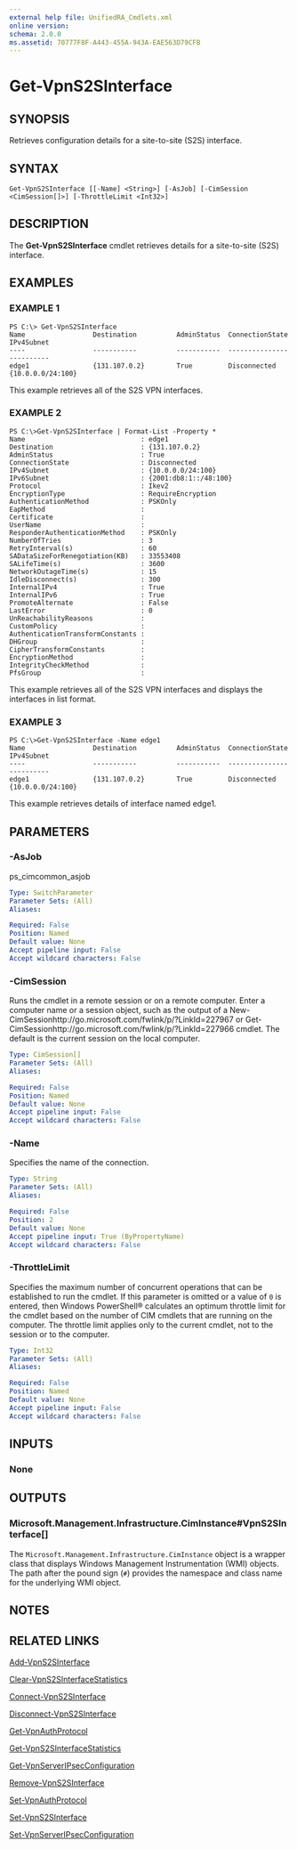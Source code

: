 ```yaml
---
external help file: UnifiedRA_Cmdlets.xml
online version: 
schema: 2.0.0
ms.assetid: 70777F8F-A443-455A-943A-EAE563D79CFB
---
```


# Get-VpnS2SInterface

## SYNOPSIS
Retrieves configuration details for a site-to-site (S2S) interface.

## SYNTAX

```
Get-VpnS2SInterface [[-Name] <String>] [-AsJob] [-CimSession <CimSession[]>] [-ThrottleLimit <Int32>]
```

## DESCRIPTION
The **Get-VpnS2SInterface** cmdlet retrieves details for a site-to-site (S2S) interface.

## EXAMPLES

### EXAMPLE 1
```
PS C:\> Get-VpnS2SInterface
Name                 Destination          AdminStatus  ConnectionState IPv4Subnet 
----                 -----------          -----------  --------------- ---------- 
edge1                {131.107.0.2}        True         Disconnected    {10.0.0.0/24:100}
```

This example retrieves all of the S2S VPN interfaces.

### EXAMPLE 2
```
PS C:\>Get-VpnS2SInterface | Format-List -Property *
Name                             : edge1 
Destination                      : {131.107.0.2} 
AdminStatus                      : True 
ConnectionState                  : Disconnected 
IPv4Subnet                       : {10.0.0.0/24:100} 
IPv6Subnet                       : {2001:db8:1::/48:100} 
Protocol                         : Ikev2 
EncryptionType                   : RequireEncryption 
AuthenticationMethod             : PSKOnly 
EapMethod                        : 
Certificate                      : 
UserName                         : 
ResponderAuthenticationMethod    : PSKOnly 
NumberOfTries                    : 3 
RetryInterval(s)                 : 60 
SADataSizeForRenegotiation(KB)   : 33553408 
SALifeTime(s)                    : 3600 
NetworkOutageTime(s)             : 15 
IdleDisconnect(s)                : 300 
InternalIPv4                     : True 
InternalIPv6                     : True 
PromoteAlternate                 : False 
LastError                        : 0 
UnReachabilityReasons            : 
CustomPolicy                     : 
AuthenticationTransformConstants : 
DHGroup                          : 
CipherTransformConstants         : 
EncryptionMethod                 : 
IntegrityCheckMethod             : 
PfsGroup                         :
```

This example retrieves all of the S2S VPN interfaces and displays the interfaces in list format.

### EXAMPLE 3
```
PS C:\>Get-VpnS2SInterface -Name edge1
Name                 Destination          AdminStatus  ConnectionState IPv4Subnet 
----                 -----------          -----------  --------------- ---------- 
edge1                {131.107.0.2}        True         Disconnected    {10.0.0.0/24:100}
```

This example retrieves details of interface named edge1.

## PARAMETERS

### -AsJob
ps_cimcommon_asjob

```yaml
Type: SwitchParameter
Parameter Sets: (All)
Aliases: 

Required: False
Position: Named
Default value: None
Accept pipeline input: False
Accept wildcard characters: False
```

### -CimSession
Runs the cmdlet in a remote session or on a remote computer.
Enter a computer name or a session object, such as the output of a New-CimSessionhttp://go.microsoft.com/fwlink/p/?LinkId=227967 or Get-CimSessionhttp://go.microsoft.com/fwlink/p/?LinkId=227966 cmdlet.
The default is the current session on the local computer.

```yaml
Type: CimSession[]
Parameter Sets: (All)
Aliases: 

Required: False
Position: Named
Default value: None
Accept pipeline input: False
Accept wildcard characters: False
```

### -Name
Specifies the name of the connection.

```yaml
Type: String
Parameter Sets: (All)
Aliases: 

Required: False
Position: 2
Default value: None
Accept pipeline input: True (ByPropertyName)
Accept wildcard characters: False
```

### -ThrottleLimit
Specifies the maximum number of concurrent operations that can be established to run the cmdlet.
If this parameter is omitted or a value of `0` is entered, then Windows PowerShell® calculates an optimum throttle limit for the cmdlet based on the number of CIM cmdlets that are running on the computer.
The throttle limit applies only to the current cmdlet, not to the session or to the computer.

```yaml
Type: Int32
Parameter Sets: (All)
Aliases: 

Required: False
Position: Named
Default value: None
Accept pipeline input: False
Accept wildcard characters: False
```

## INPUTS

### None

## OUTPUTS

### Microsoft.Management.Infrastructure.CimInstance#VpnS2SInterface[]
The `Microsoft.Management.Infrastructure.CimInstance` object is a wrapper class that displays Windows Management Instrumentation (WMI) objects.
The path after the pound sign (`#`) provides the namespace and class name for the underlying WMI object.

## NOTES

## RELATED LINKS

[Add-VpnS2SInterface](./Add-VpnS2SInterface.md)

[Clear-VpnS2SInterfaceStatistics](./Clear-VpnS2SInterfaceStatistics.md)

[Connect-VpnS2SInterface](./Connect-VpnS2SInterface.md)

[Disconnect-VpnS2SInterface](./Disconnect-VpnS2SInterface.md)

[Get-VpnAuthProtocol](./Get-VpnAuthProtocol.md)

[Get-VpnS2SInterfaceStatistics](./Get-VpnS2SInterfaceStatistics.md)

[Get-VpnServerIPsecConfiguration](./Get-VpnServerIPsecConfiguration.md)

[Remove-VpnS2SInterface](./Remove-VpnS2SInterface.md)

[Set-VpnAuthProtocol](./Set-VpnAuthProtocol.md)

[Set-VpnS2SInterface](./Set-VpnS2SInterface.md)

[Set-VpnServerIPsecConfiguration](./Set-VpnServerIPsecConfiguration.md)


